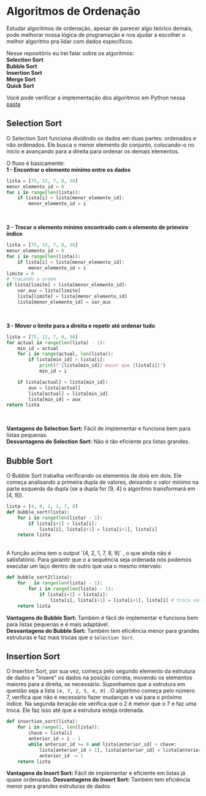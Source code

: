 # Algoritmos de Ordenação
Estudar algoritmos de ordenação, apesar de parecer algo teórico demais, pode melhorar nossa lógica de programação e nos ajudar a escolher o melhor algoritmo pra lidar com dados específicos.

Nesse repositório eu irei falar sobre os algoritmos:\
**Selection Sort**\
**Bubble Sort**\
**Insertion Sort**\
**Merge Sort**\
**Quick Sort**

Você pode verificar a implementação dos algoritmos em Python nessa [pasta](https://github.com/Marcozz-716/algoritmos-de-ordenacao/tree/main/algoritmos)

## Selection Sort
O Selection Sort funciona dividindo os dados em duas partes: ordenados e não ordenados. Ele busca o menor elemento do conjunto, colocando-o no início e avançando para a direita para ordenar os demais elementos. 

O fluxo é basicamente:\
**1 - Encontrar o elemento mínimo entre os dados**

```python
lista = [75, 12, 7, 8, 36]
menor_elemento_id = 0
for i in range(len(lista)):
    if lista[i] < lista[menor_elemento_id]:
        menor_elemento_id = i
```
</br>

**2 - Trocar o elemento mínimo encontrado com o elemento de primeiro índice**

```python
lista = [75, 12, 7, 8, 36]
menor_elemento_id = 0
for i in range(len(lista)):
    if lista[i] < lista[menor_elemento_id]:
        menor_elemento_id = i
limite = 0
# Trocando a ordem
if lista[limite] > lista[menor_elemento_id]:
    var_aux = lista[limite]
    lista[limite] = lista[menor_elemento_id]
    lista[menor_elemento_id] = var_aux
```
</br>

**3 - Mover o limite para a direita e repetir até ordenar tudo**

```python
lista = [75, 12, 7, 8, 36]
for actual in range(len(lista) - 1):
    min_id = actual
    for i in range(actual, len(lista)):
        if lista[min_id] > lista[i]:
            print(f"{lista[min_id]} maior que {lista[i]}")
            min_id = i

    if lista[actual] > lista[min_id]:
        aux = lista[actual] 
        lista[actual] = lista[min_id]
        lista[min_id] = aux
return lista
```
</br>

**Vantagens do Selection Sort:** Fácil de implementar e funciona bem para listas pequenas.
</br>
**Desvantagens do Selection Sort:** Não é tão eficiente pra listas grandes.

## Bubble Sort
O Bubble Sort trabalha verificando os elementos de dois em dois. Ele começa analisando a primeira dupla de valores, deixando o valor mínimo na parte esquerda da dupla (se a dupla for [9, 4] o algoritmo transformará em [4, 9]). 

```python
lista = [4, 9, 2, 1, 7, 8]
def bubble_sort(lista):
    for i in range(len(lista) - 1):
        if lista[i+1] < lista[i]:
            lista[i], lista[i+1] = lista[i+1], lista[i]
    return lista
```
</br>
A função acima tem o output
`[4, 2, 1, 7, 8, 9]`
, o que ainda não é satisfatório. Para garantir que o a sequência seja ordenada nós podemos executar um laço dentro de outro que usa o mesmo intervalo:

```python
def bubble_sort2(lista):
    for _ in range(len(lista) - 1):
        for i in range(len(lista) - 1):
            if lista[i+1] < lista[i]:
                lista[i], lista[i+1] = lista[i+1], lista[i] # troca sem variável auxiliar
    return lista
```

**Vantagens do Bubble Sort:** Também é fácil de implementar e funciona bem para listas pequenas e é mais adaptável.
</br>
**Desvantagens do Bubble Sort:** Também tem eficiência menor para grandes estruturas e faz mais trocas que o `Selection Sort`.

## Insertion Sort
O Insertion Sort, por sua vez, começa pelo segundo elemento da estrutura de dados e "insere" os dados na posição correta, movendo os elementos maiores para a direita, se necessário. 
Suponhamos que a estrutura em questão seja a lista
`[4, 7, 2, 5, 4, 0]`
. O algoritmo começa pelo número 7, verifica que não é necessário fazer mudanças e vai para o próximo índice. Na segunda iteração ele verifica que o 2 é menor que o 7 e faz uma troca. Ele faz isso até que a estrutura esteja ordenada. 
```python
def insertion_sort(lista):
    for i in range(1, len(lista)):
        chave = lista[i]
        anterior_id = i - 1
        while anterior_id >= 0 and lista[anterior_id] > chave:
            lista[anterior_id + 1], lista[anterior_id] = lista[anterior_id], lista[anterior_id + 1]
            anterior_id -= 1
    return lista
```
**Vantagens do Insert Sort:** Fácil de implementar e eficiente em listas já quase ordenadas.
**Desvantagens do Insert Sort:** Também tem eficiência menor para grandes estruturas de dados
